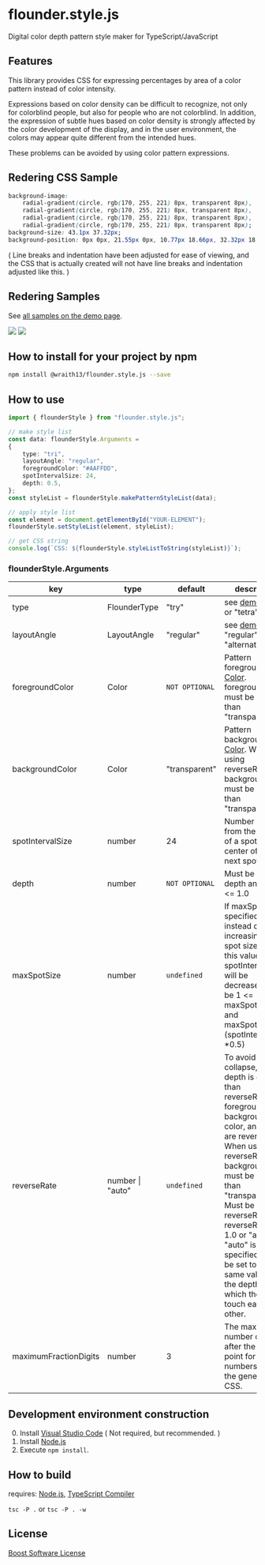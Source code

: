 # flounder.style.js

Digital color depth pattern style maker for TypeScript/JavaScript

## Features

This library provides CSS for expressing percentages by area of ​​a color pattern instead of color intensity.

Expressions based on color density can be difficult to recognize, not only for colorblind people, but also for people who are not colorblind. In addition, the expression of subtle hues based on color density is strongly affected by the color development of the display, and in the user environment, the colors may appear quite different from the intended hues.

These problems can be avoided by using color pattern expressions.

## Redering CSS Sample

```css
background-image:
    radial-gradient(circle, rgb(170, 255, 221) 8px, transparent 8px),
    radial-gradient(circle, rgb(170, 255, 221) 8px, transparent 8px),
    radial-gradient(circle, rgb(170, 255, 221) 8px, transparent 8px),
    radial-gradient(circle, rgb(170, 255, 221) 8px, transparent 8px);
background-size: 43.1px 37.32px;
background-position: 0px 0px, 21.55px 0px, 10.77px 18.66px, 32.32px 18.66px;
```

( Line breaks and indentation have been adjusted for ease of viewing, and the CSS that is actually created will not have line breaks and indentation adjusted like this. )

## Redering Samples

See [all samples on the demo page](./demo.html).

![](./image/sample0.png)
![](./image/sample1.png)

## How to install for your project by npm

```sh
npm install @wraith13/flounder.style.js --save
```

## How to use

```typescript
import { flounderStyle } from "flounder.style.js";

// make style list
const data: flounderStyle.Arguments =
{
    type: "tri",
    layoutAngle: "regular",
    foregroundColor: "#AAFFDD",
    spotIntervalSize: 24,
    depth: 0.5,
};
const styleList = flounderStyle.makePatternStyleList(data);

// apply style list
const element = document.getElementById("YOUR-ELEMENT");
flounderStyle.setStyleList(element, styleList);

// get CSS string
console.log(`CSS: ${flounderStyle.styleListToString(styleList)}`);
```

### flounderStyle.Arguments

|key|type|default|description|
|---|---|---|---|
|type|FlounderType|"try"|see [demo](./demo.html). "try" or "tetra"|
|layoutAngle|LayoutAngle|"regular"|see [demo](./demo.html). "regular" or "alternative"|
|foregroundColor|Color|`NOT OPTIONAL`|Pattern foreground [CSS Color](https://developer.mozilla.org/en-US/docs/Web/CSS/color_value). foregroundColor must be other than "transparent".|
|backgroundColor|Color|"transparent"|Pattern background [CSS Color](https://developer.mozilla.org/en-US/docs/Web/CSS/color_value). When using reverseRate, backgroundColor must be other than "transparent".|
|spotIntervalSize|number|24|Number of pixels from the center of a spot to the center of the next spot.|
|depth|number|`NOT OPTIONAL`|Must be 0.0 <= depth and depth <= 1.0|
|maxSpotSize|number|`undefined`|If maxSpotSize is specified, instead of increasing the spot size beyond this value, spotIntervalSize will be decreased. Must be 1 <= maxSpotSize and maxSpotSize <= (spotIntervalSize *0.5)|
|reverseRate|number \| "auto" |`undefined`|To avoid pixel collapse, when depth is greater than reverseRate, the foreground color, background color, and depth are reversed. When using reverseRate, backgroundColor must be other than "transparent". Must be 0.0 <= reverseRate and reverseRate <= 1.0 or "auto". If "auto" is specified, it will be set to the same value as the depth at which the spots touch each other.|
|maximumFractionDigits|number|3|The maximum number of digits after the decimal point for numbers used in the generated CSS.|

## Development environment construction

0. Install [Visual Studio Code](https://code.visualstudio.com/) ( Not required, but recommended. )
1. Install [Node.js](https://nodejs.org/)
2. Execute `npm install`.

## How to build

requires: [Node.js](https://nodejs.org/), [TypeScript Compiler](https://www.npmjs.com/package/typescript)

`tsc -P .` or `tsc -P . -w`

## License

[Boost Software License](./LICENSE_1_0.txt)
